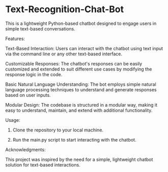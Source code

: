 # Text-Recognition-Chat-Bot

This is a lightweight Python-based chatbot designed to engage users in simple text-based conversations.

Features:

Text-Based Interaction: Users can interact with the chatbot using text input via the command line or any other text-based interface.

Customizable Responses: The chatbot's responses can be easily customized and extended to suit different use cases by modifying the response logic in the code.

Basic Natural Language Understanding: The bot employs simple natural language processing techniques to understand and generate responses based on user inputs.

Modular Design: The codebase is structured in a modular way, making it easy to understand, maintain, and extend with additional functionality.

Usage:

1. Clone the repository to your local machine.

2. Run the main.py script to start interacting with the chatbot.

Acknowledgments:

This project was inspired by the need for a simple, lightweight chatbot solution for text-based interactions.

